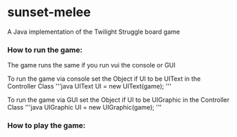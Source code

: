 # sunset-melee
A Java implementation of the Twilight Struggle board game


### How to run the game:
The game runs the same if you run vui the console or GUI

To run the game via console set the Object if UI to be UIText in the Controller Class
'''java
UIText UI = new UIText(game);
'''

To run the game via GUI set the Object if UI to be UIGraphic in the Controller Class
'''java
UIGraphic UI = new UIGraphic(game);
'''

### How to play the game:

